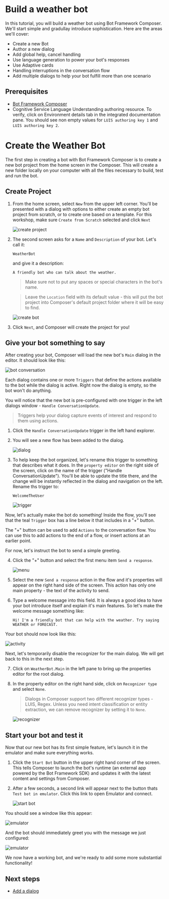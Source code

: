 # Build a weather bot
In this tutorial, you will build a weather bot using Bot Framework Composer. We'll start simple and gradullay introduce sophistication. Here are the areas we'll cover: 

- Create a new Bot
- Author a new dialog
- Add global help, cancel handling
- Use language generation to power your bot's responses
- Use Adaptive cards
- Handling interruptions in the conversation flow
- Add multiple dialogs to help your bot fulfill more than one scenario 

## Prerequisites
- [Bot Framework Composer](./docs/setup-yarn.md)
- Cognitive Service Language Understanding authoring resource. To verify, click on Environment details tab in the integrated documentation pane. You should see non empty values for `LUIS authoring key 1` and `LUIS authoring key 2`.


# Create the Weather Bot

The first step in creating a bot with Bot Framework Composer is to create a new bot project from the home screen in the Composer. This will create a new folder locally on your computer with all the files necessary to build, test and run the bot.

## Create Project

1. From the home screen, select `New` from the upper left corner. You'll be presented with a dialog with options to either create an empty bot project from scratch, or to create one based on a template. For this workshop, make sure `Create from Scratch` selected and click `Next`

   ![create project](../media/tutorial-weatherbot/01/create-1.png)

2. The second screen asks for a `Name` and `Description` of your bot. Let's call it:

      `WeatherBot`
     
   and give it a description:
   
      `A friendly bot who can talk about the weather.`

   > Make sure not to put any spaces or special characters in the bot's name.

   > Leave the `Location` field with its default value - this will put the bot project into Composer's default project folder where it will be easy to find.  

   ![create bot](../media/tutorial-weatherbot/01/create-2.png)

3. Click `Next`, and Composer will create the project for you!

## Give your bot something to say

After creating your bot, Composer will load the new bot's `Main` dialog in the editor.  It should look like this:

![bot conversation](../media/tutorial-weatherbot/01/empty-main-dialog.png)

Each dialog contains one or more `Triggers` that define the actions available to the bot while the dialog is active. Right now the dialog is empty, so the bot won't do anything.

You will notice that the new bot is pre-configured with one trigger in the left dialogs window - `Handle ConversationUpdate`. 

> Triggers help your dialog capture events of interest and respond to them using actions.

1. Click the `Handle ConversationUpdate` trigger in the left hand explorer.

2. You will see a new flow has been added to the dialog. 

   ![dialog](../media/tutorial-weatherbot/01/new-flow.png)

3. To help keep the bot organized, let's rename this trigger to something that describes what it does. In the `property editor` on the right side of the screen, click on the name of the trigger ("Handle ConversationUpdate"). You'll be able to update the title there, and the change will be instantly reflected in the dialog and navigation on the left. Rename ths trigger to:

      `WelcomeTheUser`

   ![trigger](../media/tutorial-weatherbot/01/rename-trigger.gif)

Now, let's actually make the bot do something! 
Inside the flow, you'll see that the teal `Trigger` box has a line below it that includes in a "+" button.

The "+" button can be used to add `Actions` to the conversation flow. You can use this to add actions to the end of a flow, or insert actions at an earlier point.

For now, let's instruct the bot to send a simple greeting.

4. Click the "+" button and select the first menu item `Send a response`.

   ![menu](../media/tutorial-weatherbot/01/add-send-activity.gif)

5. Select the new `Send a response` action in the flow and it's properties will appear on the right hand side of the screen.  This action has only one main property - the text of the activity to send.

6. Type a welcome message into this field. It is always a good idea to have your bot introduce itself and explain it's main features.  So let's make the welcome message something like:

      `Hi! I'm a friendly bot that can help with the weather. Try saying WEATHER or FORECAST.`

Your bot should now look like this:

   ![activity](../media/tutorial-weatherbot/01/send-activity.png)

Next, let's temporarily disable the recognizer for the main dialog. We will get back to this in the next step.

7. Click on `WeatherBot.Main` in the left pane to bring up the properties editor for the root dialog.

6. In the property editor on the right hand side, click on `Recognizer type` and select `None`.

   > Dialogs in Composer support two different recognizer types - LUIS, Regex. Unless you need intent classification or entity extraction, we can remove recognizer by setting it to `None`.
   
   ![recognizer](../media/tutorial-weatherbot/01/recognizer-none.png)

## Start your bot and test it

Now that our new bot has its first simple feature, let's launch it in the emulator and make sure everything works.

1. Click the `Start Bot` button in the upper right hand corner of the screen.  This tells Composer to launch the bot's runtime (an external app powered by the Bot Framework SDK) and updates it with the latest content and settings from Composer.

2. After a few seconds, a second link will appear next to the button thats `Test bot in emulator`.  Click this link to open Emulator and connect.

   ![start bot](../media/tutorial-weatherbot/01/start-bot.gif)

You should see a window like this appear:

   ![emulator](../media/tutorial-weatherbot/01/emulator-launch.png)

And the bot should immediately greet you with the message we just configured:

   ![emulator](../media/tutorial-weatherbot/01/greeting-in-emulator.png)

We now have a working bot, and we're ready to add some more substantial functionality!

## Next steps
- [Add a dialog](./bot-tutorial-add-dialog.md)
